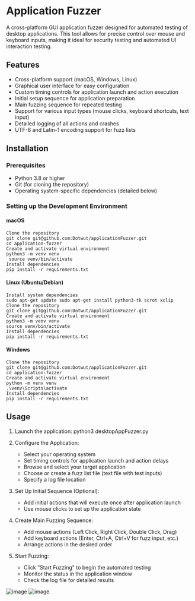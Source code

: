 # Application Fuzzer

A cross-platform GUI application fuzzer designed for automated testing of desktop applications. This tool allows for precise control over mouse and keyboard inputs, making it ideal for security testing and automated UI interaction testing.

## Features

- Cross-platform support (macOS, Windows, Linux)
- Graphical user interface for easy configuration
- Custom timing controls for application launch and action execution
- Initial setup sequence for application preparation
- Main fuzzing sequence for repeated testing
- Support for various input types (mouse clicks, keyboard shortcuts, text input)
- Detailed logging of all actions and crashes
- UTF-8 and Latin-1 encoding support for fuzz lists

## Installation

### Prerequisites

- Python 3.8 or higher
- Git (for cloning the repository)
- Operating system-specific dependencies (detailed below)

### Setting up the Development Environment

#### macOS

```
Clone the repository
git clone git@github.com:Dotwut/applicationFuzzer.git
cd application-fuzzer
Create and activate virtual environment
python3 -m venv venv
 source venv/bin/activate
Install dependencies
pip install -r requirements.txt
```

#### Linux (Ubuntu/Debian)

```
Install system dependencies
sudo apt-get update sudo apt-get install python3-tk scrot xclip
Clone the repository
git clone git@github.com:Dotwut/applicationFuzzer.git
Create and activate virtual environment
python3 -m venv venv
source venv/bin/activate
Install dependencies
pip install -r requirements.txt
```

#### Windows

```
Clone the repository
git clone git@github.com:Dotwut/applicationFuzzer.git
cd application-fuzzer
Create and activate virtual environment
python -m venv venv
.\venv\Scripts\activate
Install dependencies
pip install -r requirements.txt
```

## Usage

1. Launch the application:
python3 desktopAppFuzzer.py


2. Configure the Application:
   - Select your operating system
   - Set timing controls for application launch and action delays
   - Browse and select your target application
   - Choose or create a fuzz list file (text file with test inputs)
   - Specify a log file location

3. Set Up Initial Sequence (Optional):
   - Add initial actions that will execute once after application launch
   - Use mouse clicks to set up the application state

4. Create Main Fuzzing Sequence:
   - Add mouse actions (Left Click, Right Click, Double Click, Drag)
   - Add keyboard actions (Enter, Ctrl+A, Ctrl+V for fuzz input, etc.)
   - Arrange actions in the desired order

5. Start Fuzzing:
   - Click "Start Fuzzing" to begin the automated testing
   - Monitor the status in the application window
   - Check the log file for detailed results

![image](https://github.com/user-attachments/assets/e9fd99ba-2dc8-48b1-b276-3fe3e3c9b8c4)
![image](https://github.com/user-attachments/assets/ef2f0cea-e406-4bfd-a692-26a438298743)
